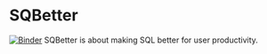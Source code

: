 # SQBetter
[![Binder](https://mybinder.org/badge_logo.svg)](https://mybinder.org/v2/gh/SauloFurtado/SQBetter/master)
SQBetter is about making SQL better for user productivity.
